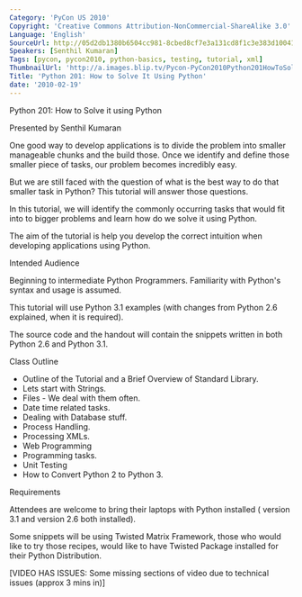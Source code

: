 ```yaml
---
Category: 'PyCon US 2010'
Copyright: 'Creative Commons Attribution-NonCommercial-ShareAlike 3.0'
Language: 'English'
SourceUrl: http://05d2db1380b6504cc981-8cbed8cf7e3a131cd8f1c3e383d10041.r93.cf2.rackcdn.com/pycon-us-2010/253_python-201-how-to-solve-it-using-python.m4v
Speakers: [Senthil Kumaran]
Tags: [pycon, pycon2010, python-basics, testing, tutorial, xml]
ThumbnailUrl: 'http://a.images.blip.tv/Pycon-PyCon2010Python201HowToSolveItUsingPython440-675.jpg'
Title: 'Python 201: How to Solve It Using Python'
date: '2010-02-19'
---
```

Python 201: How to Solve it using Python

Presented by Senthil Kumaran

One good way to develop applications is to divide the problem into smaller
manageable chunks and the build those. Once we identify and define those
smaller piece of tasks, our problem becomes incredibly easy.

But we are still faced with the question of what is the best way to do that
smaller task in Python? This tutorial will answer those questions.

In this tutorial, we will identify the commonly occurring tasks that would fit
into to bigger problems and learn how do we solve it using Python.

The aim of the tutorial is help you develop the correct intuition when
developing applications using Python.

Intended Audience

Beginning to intermediate Python Programmers. Familiarity with Python's syntax
and usage is assumed.

This tutorial will use Python 3.1 examples (with changes from Python 2.6
explained, when it is required).

The source code and the handout will contain the snippets written in both
Python 2.6 and Python 3.1.

Class Outline

  * Outline of the Tutorial and a Brief Overview of Standard Library. 
  * Lets start with Strings. 
  * Files - We deal with them often. 
  * Date time related tasks. 
  * Dealing with Database stuff. 
  * Process Handling. 
  * Processing XMLs. 
  * Web Programming 
  * Programming tasks. 
  * Unit Testing 
  * How to Convert Python 2 to Python 3. 

Requirements

Attendees are welcome to bring their laptops with Python installed ( version
3.1 and version 2.6 both installed).

Some snippets will be using Twisted Matrix Framework, those who would like to
try those recipes, would like to have Twisted Package installed for their
Python Distribution.

[VIDEO HAS ISSUES: Some missing sections of video due to technical issues
(approx 3 mins in)]
